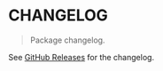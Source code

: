 # CHANGELOG

> Package changelog.

See [GitHub Releases](https://github.com/stdlib-js/constants-float64-high-word-exponent-mask/releases) for the changelog.